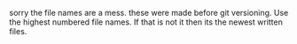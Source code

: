 sorry the file names are a mess. these were made before git versioning.
Use the highest numbered file names. If that is not it then its the newest written files.